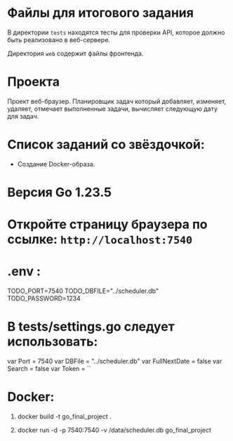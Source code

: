 # Файлы для итогового задания

В директории `tests` находятся тесты для проверки API, которое должно быть реализовано в веб-сервере.

Директория `web` содержит файлы фронтенда.

# Проекта
Проект веб-браузер. Планировщик задач который добавляет, изменяет, удаляет, отмечает выполненные задачи, вычисляет следующую дату для задач.

# Список заданий со звёздочкой:
- Создание Docker-образа.

# Версия Go 1.23.5

# Откройте страницу браузера по ссылке: `http://localhost:7540`

# .env :
TODO_PORT=7540
TODO_DBFILE="../scheduler.db"
TODO_PASSWORD=1234

# В tests/settings.go следует использовать:
var Port = 7540
var DBFile = "../scheduler.db"
var FullNextDate = false
var Search = false
var Token = ``


# Docker:

1. docker build -t go_final_project .

2. docker run -d -p 7540:7540 -v /data/scheduler.db go_final_project